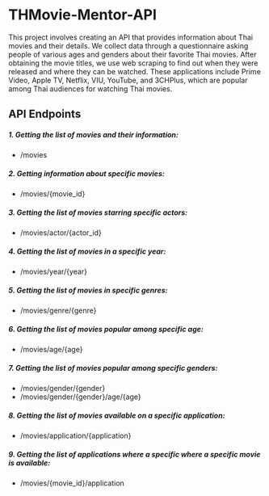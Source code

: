 # THMovie-Mentor-API

This project involves creating an API that provides information about Thai movies and their details. We collect data through a questionnaire asking people of various ages and genders about their favorite Thai movies.   After obtaining the movie titles, we use web scraping to find out when they were released and where they can be watched. These applications include Prime Video, Apple TV, Netflix, VIU, YouTube, and 3CHPlus, which are popular among Thai audiences for watching Thai movies.

## API Endpoints

##### 1. Getting the list of movies and their information:
* /movies

##### 2. Getting information about specific movies:
* /movies/{movie_id}

##### 3. Getting the list of movies starring specific actors:
* /movies/actor/{actor_id}

##### 4. Getting the list of movies in a specific year:
* /movies/year/{year}

##### 5. Getting the list of movies in specific genres:
* /movies/genre/{genre}

##### 6. Getting the list of movies popular among specific age:
* /movies/age/{age}

##### 7. Getting the list of movies popular among specific genders:
* /movies/gender/{gender}
* /movies/gender/{gender}/age/{age}

##### 8. Getting the list of movies available on a specific application:
* /movies/application/{application}

##### 9. Getting the list of applications where a specific where a specific movie is available:
* /movies/{movie_id}/application
